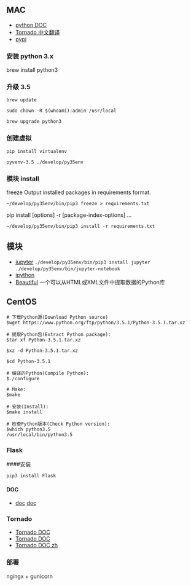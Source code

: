## MAC

- [python DOC](https://docs.python.org/3/)
- [Tornado 中文翻译](http://demo.pythoner.com/itt2zh/)
- [pypi](https://pypi.python.org/pypi)


### 安装 python 3.x
brew install python3

### 升级 3.5

`brew update`

`sudo chown -R $(whoami):admin /usr/local`

`brew upgrade python3`

### 创建虚拟

`pip install virtualenv`

`pyvenv-3.5 ./develop/py35env`


### 模块 install

freeze Output installed packages in requirements format.

`~/develop/py35env/bin/pip3 freeze > requirements.txt`

pip install [options] -r <requirements file> [package-index-options] ...

`~/develop/py35env/bin/pip3 install -r requirements.txt`


## 模块

- [jupyter](https://jupyter.org/)
	`./develop/py35env/bin/pip3 install jupyter`
	`./develop/py35env/bin/jupyter-notebook`
- [ipython](https://pypi.python.org/pypi/ipython)
- [Beautiful](http://www.crummy.com/software/BeautifulSoup/bs4/doc.zh/) 一个可以从HTML或XML文件中提取数据的Python库


## CentOS

```shell
# 下载Python源(Download Python source)
$wget https://www.python.org/ftp/python/3.5.1/Python-3.5.1.tar.xz

# 提取Python包(Extract Python package):
$tar xf Python-3.5.1.tar.xz

$xz -d Python-3.5.1.tar.xz

$cd Python-3.5.1

# 编译的Python(Compile Python):
$./configure

# Make:
$make

# 安装(Install):
$make install

# 检查Python版本(Check Python version):
$which python3.5
/usr/local/bin/python3.5
```


### Flask

####安装

```shell
pip3 install Flask
```

#### DOC

- [doc](http://flask.pocoo.org/) [doc](http://dormousehole.readthedocs.org/en/latest/)


### Tornado

- [Tornado DOC](http://demo.pythoner.com/itt2zh/index.html)
- [Tornado DOC](http://www.tornadoweb.org/)
- [Tornado DOC zh](http://www.tornadoweb.cn/)


### 部署

ngingx + gunicorn

